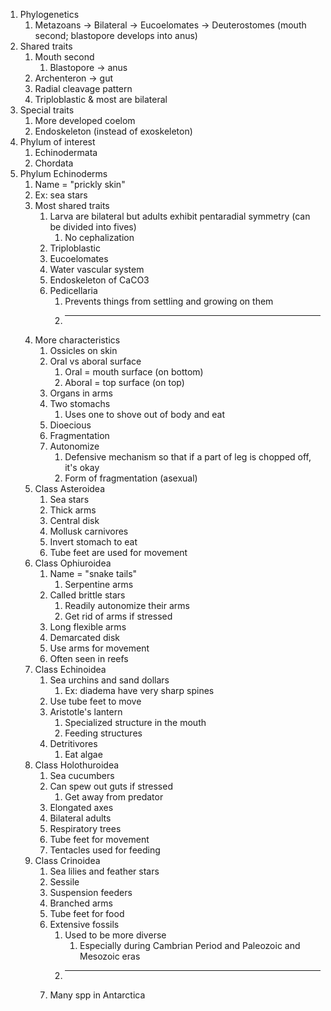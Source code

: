 1. Phylogenetics
	1. Metazoans -> Bilateral -> Eucoelomates -> Deuterostomes (mouth second; blastopore develops into anus)
2. Shared traits
	1. Mouth second
		1. Blastopore -> anus
	2. Archenteron -> gut
	3. Radial cleavage pattern 
	4. Triploblastic & most are bilateral 
3. Special traits
	1. More developed coelom
	2. Endoskeleton (instead of exoskeleton)
4. Phylum of interest
	1. Echinodermata
	2. Chordata
5. Phylum Echinoderms
	1. Name = "prickly skin"
	2. Ex: sea stars
	3. Most shared traits
		1. Larva are bilateral but adults exhibit pentaradial symmetry (can be divided into fives)
			1. No cephalization 
		2. Triploblastic
		3. Eucoelomates 
		4. Water vascular system
		5. Endoskeleton of CaCO3
		6. Pedicellaria
			1. Prevents things from settling and growing on them
			2. ---
	4. More characteristics
		1. Ossicles on skin
		2. Oral vs aboral surface
			1. Oral = mouth surface (on bottom)
			2. Aboral = top surface (on top)
		3. Organs in arms
		4. Two stomachs
			1. Uses one to shove out of body and eat
		5. Dioecious
		6. Fragmentation
		7. Autonomize
			1. Defensive mechanism so that if a part of leg is chopped off, it's okay
			2. Form of fragmentation (asexual)
	5. Class Asteroidea
		1. Sea stars
		2. Thick arms
		3. Central disk
		4. Mollusk carnivores
		5. Invert stomach to eat
		6. Tube feet are used for movement
	6. Class Ophiuroidea
		1. Name = "snake tails"
			1. Serpentine arms
		2. Called brittle stars
			1. Readily autonomize their arms
			2. Get rid of arms if stressed
		3. Long flexible arms
		4. Demarcated disk
		5. Use arms for movement
		6. Often seen in reefs
	7. Class Echinoidea
		1. Sea urchins and sand dollars
			1. Ex: diadema have very sharp spines 
		2. Use tube feet to move
		3. Aristotle's lantern
			1. Specialized structure in the mouth
			2. Feeding structures
		4. Detritivores
			1. Eat algae
	8. Class Holothuroidea
		1. Sea cucumbers
		2. Can spew out guts if stressed
			1. Get away from predator
		3. Elongated axes
		4. Bilateral adults
		5. Respiratory trees
		6. Tube feet for movement
		7. Tentacles used for feeding
	9. Class Crinoidea
		1. Sea lilies and feather stars
		2. Sessile
		3. Suspension feeders
		4. Branched arms
		5. Tube feet for food
		6. Extensive fossils
			1. Used to be more diverse
				1. Especially during Cambrian Period and Paleozoic and Mesozoic eras
			2. ---
		7. Many spp in Antarctica 
